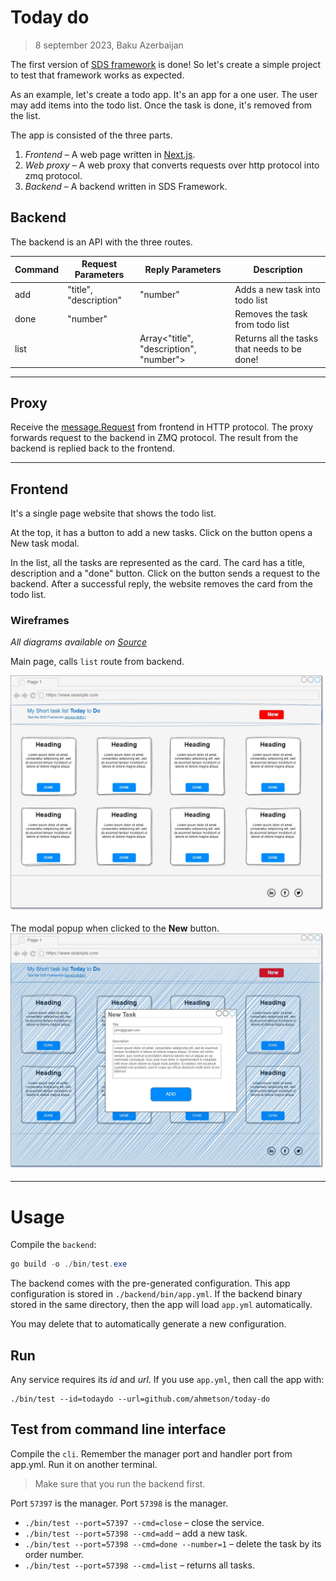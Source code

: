 # Today do

> 8 september 2023, Baku Azerbaijan

The first version of [SDS framework](https://github.com/ahmetson/service-lib) is done!
So let's create a simple project to test that framework works as expected.

As an example, let's create a todo app. It's an app for a one user.
The user may add items into the todo list. Once the task is done, it's removed from the list.

The app is consisted of the three parts.

1. *Frontend* &ndash; A web page written in [Next.js](https://nextjs.org/).
2. *Web proxy* &ndash; A web proxy that converts requests over http protocol into zmq protocol.
3. *Backend* &ndash; A backend written in SDS Framework.

## Backend

The backend is an API with the three routes.

| Command | Request Parameters     | Reply Parameters                        | Description                                  |
|---------|------------------------|-----------------------------------------|----------------------------------------------|
| add     | "title", "description" | "number"                                | Adds a new task into todo list               |  
| done    | "number"               |                                         | Removes the task from todo list              |
| list    |                        | Array<"title", "description", "number"> | Returns all the tasks that needs to be done! |

---

## Proxy
Receive the [message.Request](https://github.com/ahmetson/common-lib/blob/main/message/request.go#L23)
from frontend in HTTP protocol. 
The proxy forwards request to the backend in ZMQ protocol.
The result from the backend is replied back to the frontend.

---
## Frontend
It's a single page website that shows the todo list.

At the top, it has a button to add a new tasks. 
Click on the button opens a New task modal.

In the list, all the tasks are represented as the card.
The card has a title, description and a "done" button. 
Click on the button sends a request to the backend.
After a successful reply, the website removes the card from the todo list.

### Wireframes

*All diagrams available on [Source](https://drive.google.com/file/d/1uJOUcLeR_iM6pSZ1ILsbYSvKr5VdZNBS/view?usp=sharing)*

Main page, calls `list` route from backend.

![Index](_assets/MainPage.jpg "Main page")

The modal popup when clicked to the **New** button.
![Add Task](_assets/AddModal.jpg "Modal wireframe for adding a new task")

---
# Usage

Compile the `backend`:

```powershell
go build -o ./bin/test.exe
```

The backend comes with the pre-generated configuration.
This app configuration is stored in `./backend/bin/app.yml`.
If the backend binary stored in the same directory, then the app will load `app.yml` automatically.

You may delete that to automatically generate a new configuration.

## Run
Any service requires its *id* and *url*.
If you use `app.yml`, then call the app with:
```shell
./bin/test --id=todaydo --url=github.com/ahmetson/today-do
```

## Test from command line interface
Compile the `cli`.
Remember the manager port and handler port from app.yml.
Run it on another terminal.

> Make sure that you run the backend first.

Port `57397` is the manager.
Port `57398` is the manager.

* `./bin/test --port=57397 --cmd=close` &ndash; close the service.
* `./bin/test --port=57398 --cmd=add` &ndash; add a new task.
* `./bin/test --port=57398 --cmd=done --number=1` &ndash; delete the task by its order number.
* `./bin/test --port=57398 --cmd=list` &ndash; returns all tasks.

